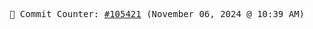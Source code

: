 <p align="center">
    <samp>
        📮 Commit Counter: <a href="https://github.com/Javascript-void0/Javascript-void0/commits/main">#105421</a> (November 06, 2024 @ 10:39 AM)
    </samp>
</p>